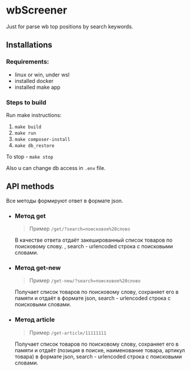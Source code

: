 # wbScreener

Just for parse wb top positions by search keywords.

## Installations

###  Requirements:
* linux or win, under wsl
* installed docker
* installed make app

### Steps to build

Run make instructions:

1. `make build`
2. `make run`
3. `make composer-install`
4. `make db_restore`

To stop - `make stop`

Also u can change db access in `.env` file.

## API methods

Все методы формируют ответ в формате json.

- ### Метод get
    > Пример `/get/?search=поисковое%20слово`

    В качестве ответа отдаёт закешированный список товаров по поисковому слову.
    , search - urlencoded строка с поисковыми словами.

- ### Метод get-new
    > Пример `/get-new/?search=поисковое%20слово`

    Получает список товаров по поисковому слову, сохраняет его в памяти и отдаёт в формате json, search - urlencoded строка с поисковыми словами.

- ### Метод article
    > Пример `/get-article/11111111`

    Получает список товаров по поисковому слову, сохраняет его в памяти и отдаёт (позиция в поиске, наименование товара, артикул товара) в формате json, search - urlencoded строка с поисковыми словами.